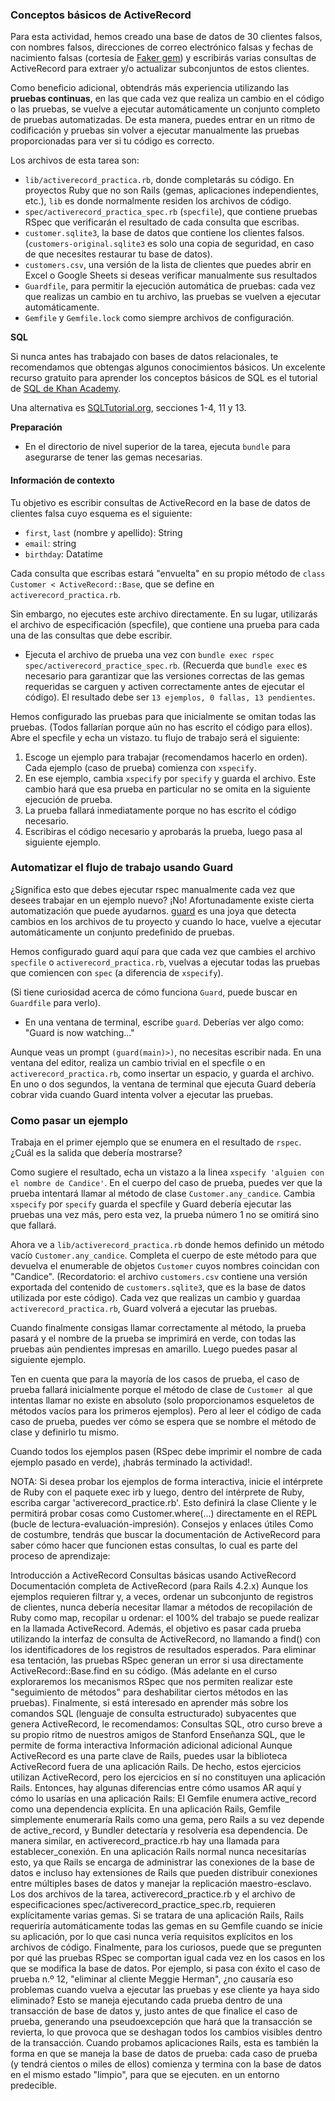 ### Conceptos básicos de ActiveRecord

Para esta actividad, hemos creado una base de datos de 30 clientes falsos, con nombres falsos, direcciones de correo electrónico falsas y fechas de nacimiento falsas 
(cortesía de [Faker gem](https://github.com/faker-ruby/faker)) y escribirás varias consultas de ActiveRecord para extraer y/o actualizar subconjuntos de estos clientes.

Como beneficio adicional, obtendrás más experiencia utilizando las **pruebas continuas**, en las que cada vez que realiza un cambio en el código o las 
pruebas, se vuelve a ejecutar automáticamente un conjunto completo de pruebas automatizadas. De esta manera, puedes entrar en un ritmo de codificación y pruebas sin volver a 
ejecutar manualmente las pruebas proporcionadas para ver si tu código es correcto.

Los archivos de esta tarea son:

- `lib/activerecord_practica.rb`, donde completarás su código. En proyectos Ruby que no son Rails (gemas, aplicaciones independientes, etc.), `lib` es donde normalmente residen los archivos de código.
- `spec/activerecord_practica_spec.rb` (`specfile`), que contiene pruebas RSpec que verificarán el resultado de cada consulta que escribas.
- `customer.sqlite3`, la base de datos que contiene los clientes falsos. (`customers-original.sqlite3` es solo una copia de seguridad, en caso de que necesites restaurar tu base de datos).
- `customers.csv`, una versión de la lista de clientes que puedes abrir en Excel o Google Sheets si deseas verificar manualmente sus resultados
- `Guardfile`, para permitir la ejecución automática de pruebas: cada vez que realizas un cambio en tu archivo, las pruebas se vuelven a ejecutar automáticamente.
- `Gemfile` y `Gemfile.lock`  como siempre archivos de configuración.


**SQL**

Si nunca antes has trabajado con bases de datos relacionales, te recomendamos que obtengas algunos conocimientos básicos. Un excelente recurso gratuito para aprender los conceptos 
básicos de SQL es el tutorial de [SQL de Khan Academy](https://www.khanacademy.org/computing/computer-programming/sql). 

Una alternativa es [SQLTutorial.org](https://www.sqltutorial.org/), secciones 1-4, 11 y 13.

**Preparación**

- En el directorio de nivel superior de la tarea, ejecuta `bundle` para asegurarse de tener las gemas necesarias.

#### Información de contexto

Tu objetivo es escribir consultas de ActiveRecord en la base de datos de clientes falsa cuyo esquema es el siguiente:

- `first`, `last` (nombre y apellido): String
- `email`: string
- `birthday`: Datatime

Cada consulta que escribas estará "envuelta" en su propio método de `class Customer < ActiveRecord::Base`, que se define en `activerecord_practica.rb`.

Sin embargo, no ejecutes este archivo directamente. En su lugar, utilizarás el archivo de especificación (specfile), que contiene una prueba para cada una de las consultas que debe escribir.

- Ejecuta el archivo de prueba una vez con `bundle exec rspec spec/activerecord_practice_spec.rb`. (Recuerda que `bundle exec` es necesario para garantizar que las versiones
  correctas de las gemas requeridas se carguen y activen correctamente antes de ejecutar el código). El resultado debe ser `13 ejemplos, 0 fallas, 13 pendientes`.

Hemos configurado las pruebas para que inicialmente se omitan todas las pruebas. (Todos fallarían porque aún no has escrito el código para ellos). 
Abre el specfile  y echa un vistazo. tu flujo de trabajo será el siguiente:

1. Escoge  un ejemplo para trabajar (recomendamos hacerlo en orden). Cada ejemplo (caso de prueba) comienza con `xspecify`.
2. En ese ejemplo, cambia `xspecify` por `specify` y guarda el archivo. Este cambio hará que esa prueba en particular no se omita en la siguiente ejecución de prueba.
3. La prueba fallará inmediatamente porque no has escrito el código necesario.
4. Escribiras el código necesario y aprobarás la prueba, luego pasa al siguiente ejemplo.

### Automatizar el flujo de trabajo usando Guard

¿Significa esto que debes ejecutar rspec manualmente cada vez que desees trabajar en un ejemplo nuevo? ¡No! Afortunadamente existe cierta automatización que puede ayudarnos. 
[guard](https://rubygems.org/gems/guard/versions/2.18.0) es una joya que detecta cambios en los archivos de tu proyecto y cuando lo hace, vuelve a ejecutar automáticamente un conjunto predefinido de pruebas. 

Hemos configurado guard aquí para que cada vez que cambies el archivo `specfile` o `activerecord_practica.rb`,  vuelvas a ejecutar todas las pruebas que comiencen con `spec` (a diferencia de `xspecify`). 

(Si tiene curiosidad acerca de cómo funciona `Guard`, puede buscar en `Guardfile` para verlo).

- En una ventana de terminal, escribe `guard`. Deberías ver algo como: "Guard is now watching..."
  
Aunque veas un prompt `(guard(main)>)`, no necesitas escribir nada. En una ventana del editor, realiza un cambio trivial en el specfile o en `activerecord_practica.rb`, como insertar un espacio, y guarda el archivo. En uno o dos segundos, la ventana de terminal que ejecuta Guard debería cobrar vida cuando Guard intenta volver a ejecutar las pruebas.

### Como pasar un ejemplo

Trabaja en el primer ejemplo que se enumera en el resultado de `rspec`. ¿Cuál es la salida que debería mostrarse? 

Como sugiere el resultado, echa un vistazo a la linea `xspecify 'alguien con el nombre de Candice'`. En el cuerpo del caso de prueba, puedes ver que la prueba intentará llamar al método de clase `Customer.any_candice`. Cambia `xspecify` por `specify`  guarda el specfile  y Guard debería ejecutar las pruebas una vez más,  pero esta vez, la prueba número 1 no se omitirá sino que fallará.

Ahora ve a `lib/activerecord_practica.rb` donde hemos definido un método vacío `Customer.any_candice`. Completa el cuerpo de este método para que devuelva el enumerable de objetos `Customer` cuyos nombres coincidan con "Candice". (Recordatorio: el archivo `customers.csv` contiene una versión exportada del contenido de `customers.sqlite3`, que es la base de datos utilizada por este código). 
Cada vez que realizas un cambio y guardaa `activerecord_practica.rb`, Guard volverá a ejecutar las pruebas. 

Cuando finalmente consigas llamar correctamente al método, la prueba pasará y el nombre de la prueba se imprimirá en verde, con todas las pruebas aún pendientes impresas en amarillo. Luego puedes pasar al siguiente ejemplo.

Ten en cuenta que para la mayoría de los casos de prueba, el caso de prueba fallará inicialmente porque el método de clase de `Customer `al que intentas llamar no existe en absoluto (solo proporcionamos esqueletos de métodos vacíos para los primeros ejemplos). Pero al leer el código de cada caso de prueba, puedes ver cómo se espera que se nombre el método de clase y definirlo tu mismo.

Cuando todos los ejemplos pasen (RSpec debe imprimir el nombre de cada ejemplo pasado en verde), ¡habrás terminado la actividad!.

NOTA: Si desea probar los ejemplos de forma interactiva, inicie el intérprete de Ruby con el paquete exec irb y luego, dentro del intérprete de Ruby, escriba cargar 'activerecord_practice.rb'. Esto definirá la clase Cliente y le permitirá probar cosas como Customer.where(...) directamente en el REPL (bucle de lectura-evaluación-impresión).
Consejos y enlaces útiles
Como de costumbre, tendrás que buscar la documentación de ActiveRecord para saber cómo hacer que funcionen estas consultas, lo cual es parte del proceso de aprendizaje:


Introducción a ActiveRecord
Consultas básicas usando ActiveRecord
Documentación completa de ActiveRecord (para Rails 4.2.x)
Aunque los ejemplos requieren filtrar y, a veces, ordenar un subconjunto de registros de clientes, nunca debería necesitar llamar a métodos de recopilación de Ruby como map, recopilar u ordenar: el 100% del trabajo se puede realizar en la llamada ActiveRecord.
Además, el objetivo es pasar cada prueba utilizando la interfaz de consulta de ActiveRecord, no llamando a find() con los identificadores de los registros de resultados esperados. Para eliminar esa tentación, las pruebas RSpec generan un error si usa directamente ActiveRecord::Base.find en su código. (Más adelante en el curso exploraremos los mecanismos RSpec que nos permiten realizar este "seguimiento de métodos" para deshabilitar ciertos métodos en las pruebas).
Finalmente, si está interesado en aprender más sobre los comandos SQL (lenguaje de consulta estructurado) subyacentes que genera ActiveRecord, le recomendamos:
Consultas SQL, otro curso breve a su propio ritmo de nuestros amigos de Stanford
Enseñanza SQL, que le permite de forma interactiva
Información adicional adicional
Aunque ActiveRecord es una parte clave de Rails, puedes usar la biblioteca ActiveRecord fuera de una aplicación Rails. De hecho, estos ejercicios utilizan ActiveRecord, pero los ejercicios en sí no constituyen una aplicación Rails. Entonces, hay algunas diferencias entre cómo usamos AR aquí y cómo lo usarías en una aplicación Rails:
El Gemfile enumera active_record como una dependencia explícita. En una aplicación Rails, Gemfile simplemente enumeraría Rails como una gema, pero Rails a su vez depende de active_record, y Bundler detectaría y resolvería esa dependencia.
De manera similar, en activerecord_practice.rb hay una llamada para establecer_conexión. En una aplicación Rails normal nunca necesitarías esto, ya que Rails se encarga de administrar las conexiones de la base de datos e incluso hay extensiones de Rails que pueden distribuir conexiones entre múltiples bases de datos y manejar la replicación maestro-esclavo.
Los dos archivos de la tarea, activerecord_practice.rb y el archivo de especificaciones spec/activerecord_practice_spec.rb, requieren explícitamente varias gemas. Si se tratara de una aplicación Rails, Rails requeriría automáticamente todas las gemas en su Gemfile cuando se inicie su aplicación, por lo que casi nunca vería requisitos explícitos en los archivos de código.
Finalmente, para los curiosos, puede que se pregunten por qué las pruebas RSpec se comportan igual cada vez en los casos en los que se modifica la base de datos. Por ejemplo, si pasa con éxito el caso de prueba n.º 12, "eliminar al cliente Meggie Herman", ¿no causaría eso problemas cuando vuelva a ejecutar las pruebas y ese cliente ya haya sido eliminado?
Esto se maneja ejecutando cada prueba dentro de una transacción de base de datos y, justo antes de que finalice el caso de prueba, generando una pseudoexcepción que hará que la transacción se revierta, lo que provoca que se deshagan todos los cambios visibles dentro de la transacción. Cuando probamos aplicaciones Rails, esta es también la forma en que se maneja la base de datos de prueba: cada caso de prueba (y tendrá cientos o miles de ellos) comienza y termina con la base de datos en el mismo estado "limpio", para que se ejecuten. en un entorno predecible.
